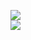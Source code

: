 [![](https://img.shields.io/badge/Made%20With-Github%20Spray-lightgrey.svg?style=for-the-badge&logo=github)](https://github.com/Annihil/github-spray#11934)  
[![](https://i.imgur.com/2DrTn0Z.gif)](https://github.com/Annihil/github-spray)
